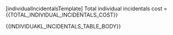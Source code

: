 [individualIncidentalsTemplate]
Total individual incidentals cost = {{TOTAL_INDIVIDUAL_INCIDENTALS_COST}}

{{INDIVIDUAKL_INCIDENTALS_TABLE_BODY}}